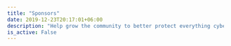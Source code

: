 ```yaml
---
title: "Sponsors"
date: 2019-12-23T20:17:01+06:00
description: "Help grow the community to better protect everything cyber"
is_active: False
---
```




